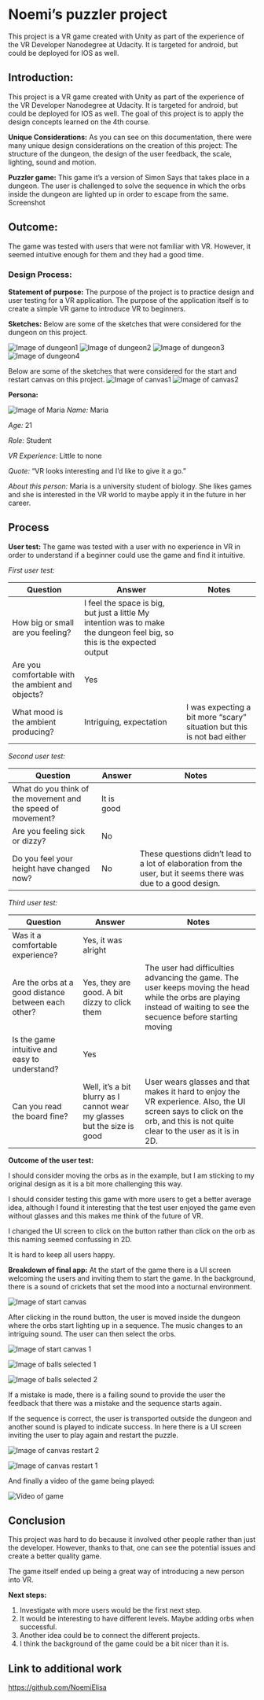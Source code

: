 # Noemi’s puzzler project
This project is a VR game created with Unity as part of the experience of the VR Developer Nanodegree at Udacity. It is targeted for android, but could be deployed for IOS as well.

## Introduction:
This project is a VR game created with Unity as part of the experience of the VR Developer Nanodegree at Udacity. It is targeted for android, but could be deployed for IOS as well. The goal of this project is to apply the design concepts learned on the 4th course.

**Unique Considerations:**
As you can see on this documentation, there were many unique design considerations on the creation of this project: The structure of the dungeon, the design of the user feedback, the scale, lighting, sound and motion.

**Puzzler game:**
This game it’s a version of Simon Says that takes place in a dungeon. The user is challenged to solve the sequence in which the orbs inside the dungeon are lighted up in order to escape from the same.
Screenshot

## Outcome:
The game was tested with users that were not familiar with VR. However, it seemed intuitive enough for them and they had a good time. 

### Design Process:

**Statement of purpose:**
The purpose of the project is to practice design and user testing for a VR application. The purpose of the application itself is to create a simple VR game to introduce VR to beginners. 

**Sketches:**
Below are some of the sketches that were considered for the dungeon on this project.

![Image of dungeon1](https://github.com/NoemiElisa/VR_Puzzler/blob/master/documentation/sketch1.jpg)
![Image of dungeon2](https://github.com/NoemiElisa/VR_Puzzler/blob/master/documentation/sketch2.jpg)
![Image of dungeon3](https://github.com/NoemiElisa/VR_Puzzler/blob/master/documentation/sketch3.jpg)
![Image of dungeon4](https://github.com/NoemiElisa/VR_Puzzler/blob/master/documentation/sketch4.jpg)


Below are some of the sketches that were considered for the start and restart canvas on this project.
![Image of canvas1](https://github.com/NoemiElisa/VR_Puzzler/blob/master/documentation/sketch6.jpg)
![Image of canvas2](https://github.com/NoemiElisa/VR_Puzzler/blob/master/documentation/sketch5.jpg)


**Persona:**

![Image of Maria](https://github.com/NoemiElisa/VR_Puzzler/blob/master/documentation/persona.jpg) 
*Name:* Maria

*Age:* 21

*Role:* Student

*VR Experience:* Little to none

*Quote:* “VR looks interesting and I’d like to give it a go.”

*About this person:* Maria is a university student of biology. She likes games and she is interested in the VR world to maybe apply it in the future in her career.

## Process 
**User test:** 
The game was tested with a user with no experience in VR in order to understand if a beginner could use the game and find it intuitive.

*First user test:*

| Question  | Answer | Notes |
| ------------- | ------------- | ------------- |
| How big or small are you feeling?   | I feel the space is big, but just a little	My intention was to make the dungeon feel big, so this is the expected output  |   |
| Are you comfortable with the ambient and objects?  | Yes  |   |
| What mood is the ambient producing?  | Intriguing, expectation  |  I was expecting a bit more “scary” situation but this is not bad either |
		
*Second user test:*

| Question  | Answer | Notes |
| ------------- | ------------- | ------------- |
| What do you think of the movement and the speed of movement?   | It is good	|   |
| Are you feeling sick or dizzy? | No  |   |
| Do you feel your height have changed now? | No  |  These questions didn’t lead to a lot of elaboration from the user, but it seems there was due to a good design. |

*Third user test:*

| Question  | Answer | Notes |
| ------------- | ------------- | ------------- |
| Was it a comfortable experience?  | Yes, it was alright	|   |
| Are the orbs at a good distance between each other? | Yes, they are good. A bit dizzy to click them | The user had difficulties advancing the game. The user keeps moving the head while the orbs are playing instead of waiting to see the secuence before starting moving |
| Is the game intuitive and easy to understand? | Yes  |   |
| Can you read the board fine? | Well, it’s a bit blurry as I cannot wear my glasses but the size is good  | User wears glasses and that makes it hard to enjoy the VR experience. Also, the UI screen says to click on the orb, and this is not quite clear to the user as it is in 2D. |

**Outcome of the user test:** 

I should consider moving the orbs as in the example, but I am sticking to my original design as it is a bit more challenging this way. 

I should consider testing this game with more users to get a better average idea, although I found it interesting that the test user enjoyed the game even without glasses and this makes me think of the future of VR. 

I changed the UI screen to click on the button rather than click on the orb as this naming seemed confussing in 2D.

It is hard to keep all users happy.

**Breakdown of final app:**
At the start of the game there is a UI screen welcoming the users and inviting them to start the game. In the background, there is a sound of crickets that set the mood into a nocturnal environment.


![Image of start canvas](https://github.com/NoemiElisa/VR_Puzzler/blob/master/documentation/Screenshot_Start_Unselected.png) 

After clicking in the round button, the user is moved inside the dungeon where the orbs start lighting up in a sequence. The music changes to an intriguing sound. The user can then select the orbs. 

![Image of start canvas 1](https://github.com/NoemiElisa/VR_Puzzler/blob/master/documentation/Screenshot_Start_Selected.png)

![Image of balls selected 1](https://github.com/NoemiElisa/VR_Puzzler/blob/master/documentation/Screenshot_Balls_Selected1.png)

![Image of balls selected 2](https://github.com/NoemiElisa/VR_Puzzler/blob/master/documentation/Screenshot_Balls_Selected2.png)

If a mistake is made, there is a failing sound to provide the user the feedback that there was a mistake and the sequence starts again.

If the sequence is correct, the user is transported outside the dungeon and another sound is played to indicate success. In here there is a UI screen inviting the user to play again and restart the puzzle.

![Image of canvas restart 2](https://github.com/NoemiElisa/VR_Puzzler/blob/master/documentation/Screenshot_Restart.png)

![Image of canvas restart 1](https://github.com/NoemiElisa/VR_Puzzler/blob/master/documentation/Screenshot_Restart_Selected.png)

And finally a video of the game being played:

![Video of game](https://github.com/NoemiElisa/VR_Puzzler/blob/master/documentation/video.gif)

## Conclusion
This project was hard to do because it involved other people rather than just the developer. However, thanks to that, one can see the potential issues and create a better quality game.

The game itself ended up being a great way of introducing a new person into VR.

**Next steps:**

1. Investigate with more users would be the first next step.
2. It would be interesting to have different levels. Maybe adding orbs when successful.
3. Another idea could be to connect the different projects.
4. I think the background of the game could be a bit nicer than it is.

## Link to additional work
https://github.com/NoemiElisa
